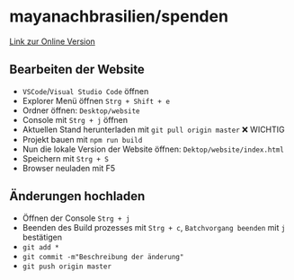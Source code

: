 # mayanachbrasilien/spenden

[Link zur Online Version](https://mayanachbrasilien.github.io/spenden/index.html)

## Bearbeiten der Website

- `VSCode`/`Visual Studio Code` öffnen
- Explorer Menü öffnen `Strg + Shift + e`
- Ordner öffnen: `Desktop/website`
- Console mit `Strg + j` öffnen
- Aktuellen Stand herunterladen mit `git pull origin master` ❌ WICHTIG
- Projekt bauen mit `npm run build`
- Nun die lokale Version der Website öffnen: `Dektop/website/index.html`
- Speichern mit `Strg + S`
- Browser neuladen mit F5

## Änderungen hochladen

- Öffnen der Console `Strg + j`
- Beenden des Build prozesses mit `Strg + c`, `Batchvorgang beenden` mit `j` bestätigen
- `git add *`
- `git commit -m"Beschreibung der änderung"`
- `git push origin master`
